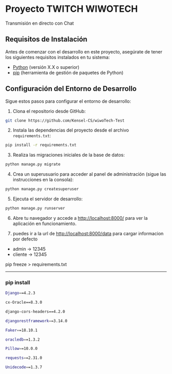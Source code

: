 # Proyecto TWITCH WIWOTECH

Transmisión en directo con Chat

## Requisitos de Instalación

Antes de comenzar con el desarrollo en este proyecto, asegúrate de tener los siguientes requisitos instalados en tu sistema:

- [Python](https://www.python.org/downloads/) (versión X.X o superior)
- [pip](https://pip.pypa.io/en/stable/installation/) (herramienta de gestión de paquetes de Python)

## Configuración del Entorno de Desarrollo

Sigue estos pasos para configurar el entorno de desarrollo:

1. Clona el repositorio desde GitHub:

```bash
git clone https://github.com/Kensel-CS/wiwoTech-Test

```

2. Instala las dependencias del proyecto desde el archivo `requirements.txt`:

```bash
pip install -r requirements.txt
```

3. Realiza las migraciones iniciales de la base de datos:

```bash
python manage.py migrate
```

4. Crea un superusuario para acceder al panel de administración (sigue las instrucciones en la consola):

```bash 
python manage.py createsuperuser
```

5. Ejecuta el servidor de desarrollo:

```bash
python manage.py runserver
```

6. Abre tu navegador y accede a [http://localhost:8000/](http://localhost:8000/) para ver la aplicación en funcionamiento.


7. puedes ir a la url de 
[http://localhost:8000/data](http://localhost:8000/data) para cargar informacion por defecto

- admin -> 12345
- cliente -> 12345


pip freeze > requirements.txt



--- 


### pip install 
```bash
Django==4.2.3

cx-Oracle==8.3.0

django-cors-headers==4.2.0

djangorestframework==3.14.0

Faker==18.10.1

oracledb==1.3.2

Pillow==10.0.0

requests==2.31.0

Unidecode==1.3.7
```

